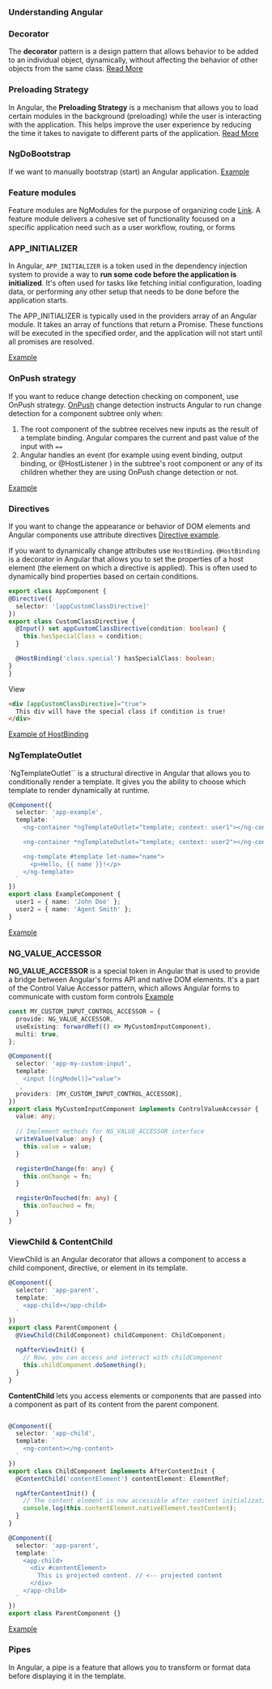 ### Understanding Angular

### Decorator
The **decorator** pattern is a design pattern that allows behavior to be added to an individual object, dynamically, without affecting the behavior of other objects from the same class.
[Read More](https://github.com/armenstepanyan/js-tips/blob/master/angular/decorator.md)

### Preloading Strategy
In Angular, the **Preloading Strategy** is a mechanism that allows you to load certain modules in the background (preloading) while the user is interacting with the application. This helps improve the user experience by reducing the time it takes to navigate to different parts of the application. [Read More](https://github.com/armenstepanyan/js-tips/blob/master/angular/preloading-strategy.md)


### NgDoBootstrap
If we want to manually bootstrap (start) an Angular application. [Example](https://github.com/armenstepanyan/js-tips/blob/master/angular/NgDoBootstrap.md)

### Feature modules
Feature modules are NgModules for the purpose of organizing code [Link](https://angular.io/guide/feature-modules).
A feature module delivers a cohesive set of functionality focused on a specific application need such as a user workflow, routing, or forms

### APP_INITIALIZER
In Angular, `APP_INITIALIZER` is a token used in the dependency injection system to provide a way to **run some code before the application is initialized**. It's often used for tasks like fetching initial configuration, loading data, or performing any other setup that needs to be done before the application starts.

The APP_INITIALIZER is typically used in the providers array of an Angular module. It takes an array of functions that return a Promise. These functions will be executed in the specified order, and the application will not start until all promises are resolved.

[Example](https://github.com/armenstepanyan/js-tips/blob/master/angular/app-initializer.md)

### OnPush strategy
If you want to reduce change detection checking on component, use OnPush strategy. [OnPush](https://angular.io/guide/change-detection-skipping-subtrees) change detection instructs Angular to run change detection for a component subtree only when:

1. The root component of the subtree receives new inputs as the result of a template binding. Angular compares the current and past value of the input with `==`
2. Angular handles an event (for example using event binding, output binding, or @HostListener ) in the subtree's root component or any of its children whether they are using OnPush change detection or not.

[Example](https://github.com/armenstepanyan/js-tips/blob/master/angular/change-detection.md)


### Directives
If you want to change the appearance or behavior of DOM elements and Angular components use attribute directives
[Directive example](https://github.com/armenstepanyan/js-tips/blob/master/angular/ng-directive.md).

If you want to dynamically change attributes use `HostBinding`. 
`@HostBinding` is a decorator in Angular that allows you to set the properties of a host element (the element on which a directive is applied). This is often used to dynamically bind properties based on certain conditions.

```typescript
export class AppComponent {
@Directive({
  selector: '[appCustomClassDirective]'
})
export class CustomClassDirective {
  @Input() set appCustomClassDirective(condition: boolean) {
    this.hasSpecialClass = condition;
  }

  @HostBinding('class.special') hasSpecialClass: boolean;
}
}
```

View
```html
<div [appCustomClassDirective]="true">
  This div will have the special class if condition is true!
</div>

```

[Example of HostBinding](https://github.com/armenstepanyan/js-tips/blob/master/angular/ng-directive.md#host-property)

### NgTemplateOutlet
`NgTemplateOutlet`` is a structural directive in Angular that allows you to conditionally render a template. It gives you the ability to choose which template to render dynamically at runtime.
```typescript
@Component({
  selector: 'app-example',
  template: `
    <ng-container *ngTemplateOutlet="template; context: user1"></ng-container>

    <ng-container *ngTemplateOutlet="template; context: user2"></ng-container>

    <ng-template #template let-name="name">
      <p>Hello, {{ name }}!</p>
    </ng-template>
  `
})
export class ExampleComponent {
  user1 = { name: 'John Doe' };
  user2 = { name: 'Agent Smith' };
}

```
[Example](https://github.com/armenstepanyan/js-tips/blob/master/angular/ng-ngtemplateoutlet.md)

### NG_VALUE_ACCESSOR
**NG_VALUE_ACCESSOR** is a special token in Angular that is used to provide a bridge between Angular's forms API and native DOM elements. It's a part of the Control Value Accessor pattern, which allows Angular forms to communicate with custom form controls
[Example](https://github.com/armenstepanyan/js-tips/blob/master/angular/ng-value-accessor.md)

```typescript
const MY_CUSTOM_INPUT_CONTROL_ACCESSOR = {
  provide: NG_VALUE_ACCESSOR,
  useExisting: forwardRef(() => MyCustomInputComponent),
  multi: true,
};

@Component({
  selector: 'app-my-custom-input',
  template: `
    <input [(ngModel)]="value">
  `,
  providers: [MY_CUSTOM_INPUT_CONTROL_ACCESSOR],
})
export class MyCustomInputComponent implements ControlValueAccessor {
  value: any;
  
  // Implement methods for NG_VALUE_ACCESSOR interface
  writeValue(value: any) {
    this.value = value;
  }

  registerOnChange(fn: any) {
    this.onChange = fn;
  }

  registerOnTouched(fn: any) {
    this.onTouched = fn;
  }
}

```

### ViewChild & ContentChild
ViewChild is an Angular decorator that allows a component to access a child component, directive, or element in its template.
```typescript
@Component({
  selector: 'app-parent',
  template: `
    <app-child></app-child>
  `
})
export class ParentComponent {
  @ViewChild(ChildComponent) childComponent: ChildComponent;

  ngAfterViewInit() {
    // Now, you can access and interact with childComponent
    this.childComponent.doSomething();
  }
}
```
**ContentChild** lets you access elements or components that are passed into a component as part of its content from the parent component.
```typescript

@Component({
  selector: 'app-child',
  template: `
    <ng-content></ng-content>
  `
})
export class ChildComponent implements AfterContentInit {
  @ContentChild('contentElement') contentElement: ElementRef;

  ngAfterContentInit() {
    // The content element is now accessible after content initialization
    console.log(this.contentElement.nativeElement.textContent);
  }
}

@Component({
  selector: 'app-parent',
  template: `
    <app-child>
      <div #contentElement>
        This is projected content. // <-- projected content
      </div>
    </app-child>
  `
})
export class ParentComponent {}
```

[Example](https://github.com/armenstepanyan/js-tips/blob/master/angular/view-child.md)

### Pipes
In Angular, a pipe is a feature that allows you to transform or format data before displaying it in the template.
